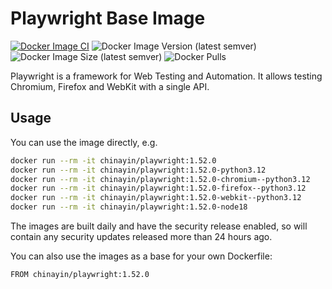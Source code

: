 Playwright Base Image
=================

[![Docker Image CI](https://github.com/chinayin-docker/playwright/actions/workflows/ci.yml/badge.svg?event=schedule)](https://github.com/chinayin-docker/playwright/actions/workflows/ci.yml)
![Docker Image Version (latest semver)](https://img.shields.io/docker/v/chinayin/playwright?sort=semver)
![Docker Image Size (latest semver)](https://img.shields.io/docker/image-size/chinayin/playwright?sort=semver)
![Docker Pulls](https://img.shields.io/docker/pulls/chinayin/playwright)

Playwright is a framework for Web Testing and Automation. It allows testing Chromium, Firefox and WebKit with a single
API.

Usage
------------

You can use the image directly, e.g.

```bash
docker run --rm -it chinayin/playwright:1.52.0
docker run --rm -it chinayin/playwright:1.52.0-python3.12
docker run --rm -it chinayin/playwright:1.52.0-chromium--python3.12
docker run --rm -it chinayin/playwright:1.52.0-firefox--python3.12
docker run --rm -it chinayin/playwright:1.52.0-webkit--python3.12
docker run --rm -it chinayin/playwright:1.52.0-node18
```

The images are built daily and have the security release enabled, so will contain any security updates released more
than 24 hours ago.

You can also use the images as a base for your own Dockerfile:

```bash
FROM chinayin/playwright:1.52.0
```
